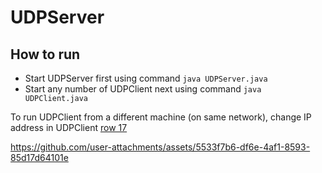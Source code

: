 # UDPServer

## How to run  
*  Start UDPServer first using command `java UDPServer.java`
*  Start any number of UDPClient next using command `java UDPClient.java`

To run UDPClient from a different machine (on same network), change IP address in UDPClient [row 17](https://github.com/audreytracy/UDPServer/blob/master/UDPClient.java#L17)


https://github.com/user-attachments/assets/5533f7b6-df6e-4af1-8593-85d17d64101e

